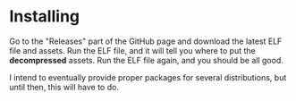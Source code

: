 # Installing

Go to the "Releases" part of the GitHub page and download the latest ELF file and assets.  Run the ELF file, and it will tell you where to put the **decompressed** assets.  Run the ELF file again, and you should be all good.

I intend to eventually provide proper packages for several distributions, but until then, this will have to do.
